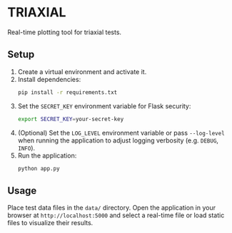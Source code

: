 # TRIAXIAL

Real-time plotting tool for triaxial tests.

## Setup

1. Create a virtual environment and activate it.
2. Install dependencies:
   ```bash
   pip install -r requirements.txt
   ```
3. Set the `SECRET_KEY` environment variable for Flask security:
   ```bash
   export SECRET_KEY=your-secret-key
   ```
4. (Optional) Set the `LOG_LEVEL` environment variable or pass `--log-level`
   when running the application to adjust logging verbosity (e.g. `DEBUG`,
   `INFO`).
5. Run the application:
   ```bash
   python app.py
   ```

## Usage

Place test data files in the `data/` directory. Open the
application in your browser at `http://localhost:5000` and select
a real-time file or load static files to visualize their results.
